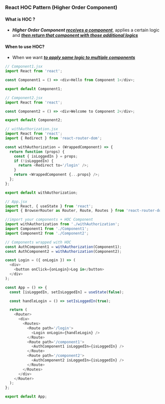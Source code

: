### React HOC Pattern (Higher Order Component)

#### What is HOC ?

- **_Higher Order Component <u>receives a component</u>_**, applies a certain logic and **_<u>then return that component with those additional logics</u>_**

#### When to use HOC?

- When we want **_<u>to apply same logic to multiple components</u>_**

```js
// Component1.jsx
import React from 'react';

const Component1 = () => <div>Hello from Component 1</div>;

export default Component1;
```

```js
// Component2.jsx
import React from 'react';

const Component2 = () => <div>Welcome to Component 2</div>;

export default Component2;
```

```js
// withAuthorization.jsx
import React from 'react';
import { Redirect } from 'react-router-dom';

const withAuthorization = (WrappedComponent) => {
  return function (props) {
    const { isLoggedIn } = props;
    if (!isLoggedIn) {
      return <Redirect to='/login' />;
    }
    return <WrappedComponent {...props} />;
  };
};

export default withAuthorization;
```

```js
// App.jsx
import React, { useState } from 'react';
import { BrowserRouter as Router, Route, Routes } from 'react-router-dom';

//import your components + HOC Component
import withAuthorization from './withAuthorization';
import Component1 from './Component1';
import Component2 from './Component2';

// Components wrapped with HOC
const AuthComponent1 = withAuthorization(Component1);
const AuthComponent2 = withAuthorization(Component2);

const Login = ({ onLogin }) => (
  <div>
    <button onClick={onLogin}>Log in</button>
  </div>
);

const App = () => {
  const [isLoggedIn, setIsLoggedIn] = useState(false);

  const handleLogin = () => setIsLoggedIn(true);

  return (
    <Router>
      <div>
        <Routes>
          <Route path='/login'>
            <Login onLogin={handleLogin} />
          </Route>
          <Route path='/component1'>
            <AuthComponent1 isLoggedIn={isLoggedIn} />
          </Route>
          <Route path='/component2'>
            <AuthComponent2 isLoggedIn={isLoggedIn} />
          </Route>
        </Routes>
      </div>
    </Router>
  );
};

export default App;
```
